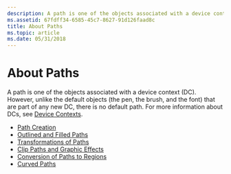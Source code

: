 ```yaml
---
description: A path is one of the objects associated with a device context (DC). However, unlike the default objects (the pen, the brush, and the font) that are part of any new DC, there is no default path. For more information about DCs, see Device Contexts.
ms.assetid: 67fdff34-6585-45c7-8627-91d126faad8c
title: About Paths
ms.topic: article
ms.date: 05/31/2018
---
```


# About Paths

A path is one of the objects associated with a device context (DC). However, unlike the default objects (the pen, the brush, and the font) that are part of any new DC, there is no default path. For more information about DCs, see [Device Contexts](device-contexts.md).

-   [Path Creation](path-creation.md)
-   [Outlined and Filled Paths](outlined-and-filled-paths.md)
-   [Transformations of Paths](transformations-of-paths.md)
-   [Clip Paths and Graphic Effects](clip-paths-and-graphic-effects.md)
-   [Conversion of Paths to Regions](conversion-of-paths-to-regions.md)
-   [Curved Paths](curved-paths.md)

 

 



